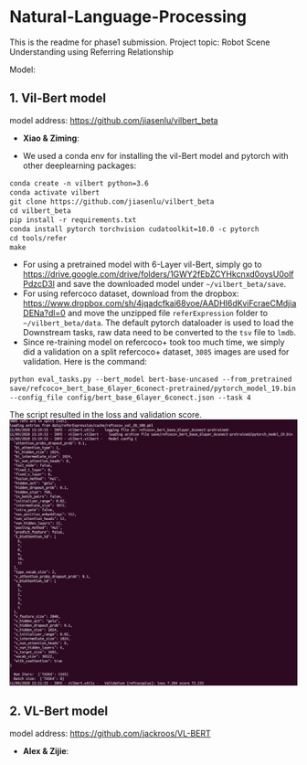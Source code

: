 # Natural-Language-Processing
This is the readme for phase1 submission. Project topic: Robot Scene Understanding using Referring Relationship

Model:

## 1. Vil-Bert model
   model address: https://github.com/jiasenlu/vilbert_beta
   - **Xiao & Ziming**:
   * We used a conda env for installing the vil-Bert model and pytorch with other deeplearning packages:
```
conda create -n vilbert python=3.6
conda activate vilbert
git clone https://github.com/jiasenlu/vilbert_beta
cd vilbert_beta
pip install -r requirements.txt
conda install pytorch torchvision cudatoolkit=10.0 -c pytorch
cd tools/refer
make
```
* For using a pretrained model with 6-Layer vil-Bert, simply go to https://drive.google.com/drive/folders/1GWY2fEbZCYHkcnxd0oysU0olfPdzcD3l and save the downloaded model under `~/vilbert_beta/save`. 
* For using refercoco dataset, download from the dropbox: https://www.dropbox.com/sh/4jqadcfkai68yoe/AADHI6dKviFcraeCMdjiaDENa?dl=0 and move the unzipped file `referExpression` folder to `~/vilbert_beta/data`. The default pytorch dataloader is used to load the Downstream tasks, raw data need to be converted to the `tsv` file to `lmdb`. 
* Since re-training model on refercoco+ took too much time, we simply did a validation on a split refercoco+ dataset, `3085` images are used for validation. Here is the command:
```
python eval_tasks.py --bert_model bert-base-uncased --from_pretrained save/refcoco+_bert_base_6layer_6conect-pretrained/pytorch_model_19.bin --config_file config/bert_base_6layer_6conect.json --task 4
```
The script resulted in the loss and validation score.
![Algorithm schema](./image/eval_result.png)



## 2. VL-Bert model
   model address: https://github.com/jackroos/VL-BERT
   - **Alex & Zijie**: 
